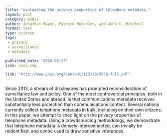 ```yaml
---
title: "evaluating the privacy properties of telephone metadata."
layout: post
category: media
author: Jonathan Mayer, Patrick Mutchler, and John C. Mitchell
format: text
type: science
tags: 
 - privacy
 - surveillance
 - metadata

published_date: "2016-05-17"
icon: pnas.svg

link: "http://www.pnas.org/content/113/20/5536.full.pdf"
---
```


Since 2013, a stream of disclosures has prompted reconsideration of
surveillance law and policy.  One of the most controversial principles, both in
the United States and abroad, is that communications metadata receives
substantially less protection than communications content.  Several nations
currently collect telephone metadata in bulk, including on their own citizens.
In this paper, we attempt to shed light on the privacy properties of telephone
metadata.  Using a crowdsourcing methodology, we demonstrate that telephone
metadata is densely interconnected, can trivially be reidentified, and canbe
used to draw sensitive inferences. 
